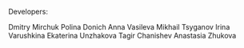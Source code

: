 Developers:

Dmitry Mirchuk
Polina Donich
Anna Vasileva
Mikhail Tsyganov
Irina Varushkina
Ekaterina Unzhakova
Tagir Chanishev
Anastasia Zhukova
